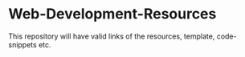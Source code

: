 # Web-Development-Resources
This repository will have valid links of the resources, template, code-snippets etc.
